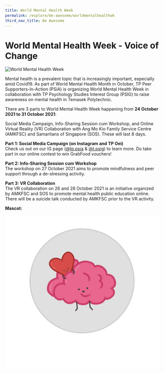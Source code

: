 ```yaml
---
title: World Mental Health Week
permalink: /explore/be-awesome/worldmentalhealthwk
third_nav_title: Be Awesome
---
```

# World Mental Health Week - Voice of Change
![World Mental Health Week](/images/BeAwesome-WorldMentalHealth.jpg)

Mental health is a prevalent topic that is increasingly important, especially amid Covid19. As part of World Mental Health Month in October, TP Peer Supporters-In-Action (PSiA) is organizing World Mental Health Week in collaboration with TP Psychology Studies Interest Group (PSIG) to raise awareness on mental health in Temasek Polytechnic.

There are 3 parts to World Mental Health Week happening from **24 October 2021 to 31 October 2021**: <br>

Social Media Campaign, Info-Sharing Session cum Workshop, and Online Virtual Reality (VR) Collaboration with Ang Mo Kio Family Service Centre (AMKFSC) and Samaritans of Singapore (SOS). These will last 8 days. 

**Part 1: Social Media Campaign (on Instagram and TP Oei)**<br>
Check us out on our IG page ([@tp.psia](https://www.instagram.com/tp.psia/) & [@t.psig](https://www.instagram.com/t.psig/)) to learn more.  Do take part in our online contest to win GrabFood vouchers!

**Part 2: Info-Sharing Session cum Workshop**<br>
The workshop on 27 October 2021 aims to promote mindfulness and peer support through a de-stressing activity.

**Part 3: VR Collaboration**<br>
The VR collaboration on 26 and 28 October 2021 is an initiative organized by AMKFSC and SOS to promote mental health public education online. There will be a suicide talk conducted by AMKFSC prior to the VR activity.


**Mascot:**
  
![World Mental Health Week Mascot](/images/BeAwesome-WorldMentalHealthMascot.jpg)